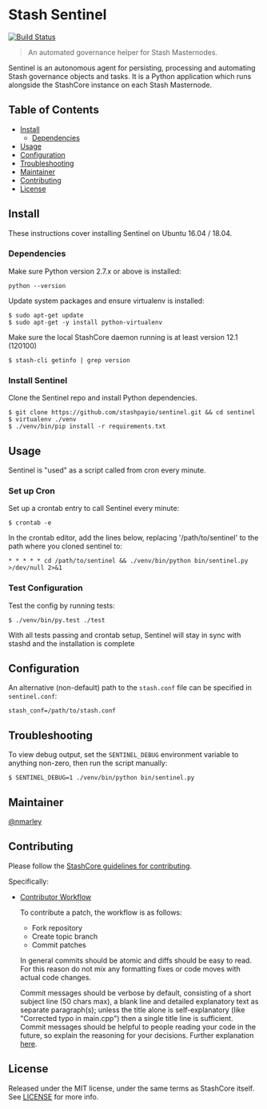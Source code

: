 # Stash Sentinel

[![Build Status](https://travis-ci.org/stashpayio/sentinel.svg?branch=master)](https://travis-ci.org/stashpayio/sentinel)

> An automated governance helper for Stash Masternodes.

Sentinel is an autonomous agent for persisting, processing and automating Stash governance objects and tasks. It is a Python application which runs alongside the StashCore instance on each Stash Masternode.

## Table of Contents
- [Install](#install)
  - [Dependencies](#dependencies)
- [Usage](#usage)
- [Configuration](#configuration)
- [Troubleshooting](#troubleshooting)
- [Maintainer](#maintainer)
- [Contributing](#contributing)
- [License](#license)

## Install

These instructions cover installing Sentinel on Ubuntu 16.04 / 18.04.

### Dependencies

Make sure Python version 2.7.x or above is installed:

    python --version

Update system packages and ensure virtualenv is installed:

    $ sudo apt-get update
    $ sudo apt-get -y install python-virtualenv

Make sure the local StashCore daemon running is at least version 12.1 (120100)

    $ stash-cli getinfo | grep version

### Install Sentinel

Clone the Sentinel repo and install Python dependencies.

    $ git clone https://github.com/stashpayio/sentinel.git && cd sentinel
    $ virtualenv ./venv
    $ ./venv/bin/pip install -r requirements.txt

## Usage

Sentinel is "used" as a script called from cron every minute.

### Set up Cron

Set up a crontab entry to call Sentinel every minute:

    $ crontab -e

In the crontab editor, add the lines below, replacing '/path/to/sentinel' to the path where you cloned sentinel to:

    * * * * * cd /path/to/sentinel && ./venv/bin/python bin/sentinel.py >/dev/null 2>&1

### Test Configuration

Test the config by running tests:

    $ ./venv/bin/py.test ./test

With all tests passing and crontab setup, Sentinel will stay in sync with stashd and the installation is complete

## Configuration

An alternative (non-default) path to the `stash.conf` file can be specified in `sentinel.conf`:

    stash_conf=/path/to/stash.conf

## Troubleshooting

To view debug output, set the `SENTINEL_DEBUG` environment variable to anything non-zero, then run the script manually:

    $ SENTINEL_DEBUG=1 ./venv/bin/python bin/sentinel.py

## Maintainer

[@nmarley](https://github.com/nmarley)

## Contributing

Please follow the [StashCore guidelines for contributing](https://github.com/stashpayio/stash/blob/master/CONTRIBUTING.md).

Specifically:

* [Contributor Workflow](https://github.com/stashpayio/stash/blob/master/CONTRIBUTING.md#contributor-workflow)

    To contribute a patch, the workflow is as follows:

    * Fork repository
    * Create topic branch
    * Commit patches

    In general commits should be atomic and diffs should be easy to read. For this reason do not mix any formatting fixes or code moves with actual code changes.

    Commit messages should be verbose by default, consisting of a short subject line (50 chars max), a blank line and detailed explanatory text as separate paragraph(s); unless the title alone is self-explanatory (like "Corrected typo in main.cpp") then a single title line is sufficient. Commit messages should be helpful to people reading your code in the future, so explain the reasoning for your decisions. Further explanation [here](http://chris.beams.io/posts/git-commit/).

## License

Released under the MIT license, under the same terms as StashCore itself. See [LICENSE](LICENSE) for more info.
